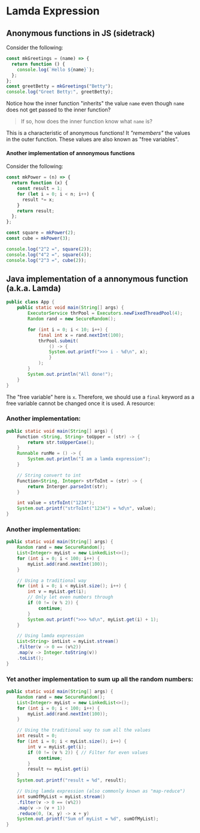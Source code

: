 # Lamda Expression

## Anonymous functions in JS (sidetrack)

Consider the following:

```javascript
const mkGreetings = (name) => {
  return function () {
    console.log(`Hello ${name}`);
  };
};
const greetBetty = mkGreetings("Betty");
console.log("Greet Betty:", greetBetty);
```

Notice how the inner function "inherits" the value `name` even though `name` does not get passed to the inner function?

> If so, how does the inner function know what `name` is?

This is a characteristic of anonymous functions! It _"remembers"_ the values in the outer function. These values are also known as "free variables".

#### Another implementation of annonymous functions

Consider the following:

```javascript
const mkPower = (n) => {
  return function (x) {
    const result = 1;
    for (let i = 0; i < n; i++) {
      result *= x;
    }
    return result;
  };
};

const square = mkPower(2);
const cube = mkPower(3);

console.log("2^2 =", square(2));
console.log("4^2 =", square(4));
console.log("2^3 =", cube(2));
```

## Java implementation of a annonymous function (a.k.a. Lamda)

```java
public class App {
    public static void main(String[] args) {
        ExecutorService thrPool = Executors.newFixedThreadPool(4);
        Random rand = new SecureRandom();

        for (int i = 0; i < 10; i++) {
            final int x = rand.nextInt(100);
            thrPool.submit(
                () -> {
                System.out.printf(">>> i - %d\n", x);
                }
            );
        }
        System.out.println("All done!");
    }
}
```

The "free variable" here is `x`. Therefore, we should use a `final` keyword as a free variable cannot be changed once it is used.
A resource:

### Another implementation:

```java
public static void main(String[] args) {
    Function <String, String> toUpper = (str) -> {
        return str.toUpperCase();
    }
    Runnable runMe = () -> {
        System.out.println("I am a lamda expression");
    }

    // String convert to int
    Function<String, Integer> strToInt = (str) -> {
        return Interger.parseInt(str);
    }

    int value = strToInt("1234");
    System.out.printf("strToInt("1234") = %d\n", value);
}
```

### Another implementation:

```java
public static void main(String[] args) {
    Random rand = new SecureRandom();
    List<Integer> myList = new LinkedList<>();
    for (int i = 0; i < 100; i++) {
        myList.add(rand.nextInt(100));
    }

    // Using a traditional way
    for (int i = 0; i < myList.size(); i++) {
        int v = myList.get(i);
        // Only let even numbers through
        if (0 != (v % 2)) {
            continue;
        }
        System.out.printf(">>> %d\n", myList.get(i) + 1);
    }

    // Using lamda expression
    List<String> intList = myList.stream()
    .filter(v -> 0 == (v%2))
    .map(v -> Integer.toString(v))
    .toList();
}
```

### Yet another implementation to sum up all the random numbers:

```java
public static void main(String[] args) {
    Random rand = new SecureRandom();
    List<Integer> myList = new LinkedList<>();
    for (int i = 0; i < 100; i++) {
        myList.add(rand.nextInt(100));
    }

    // Using the traditional way to sum all the values
    int result = 0;
    for (int i = 0; i < myList.size(); i++) {
        int v = myList.get(i);
        if (0 != (v % 2)) { // Filter for even values
            continue;
        }
        result += myList.get(i)
    }
    System.out.printf("result = %d", result);

    // Using lamda expression (also commonly known as "map-reduce")
    int sumOfMyList = myList.stream()
    .filter(v -> 0 == (v%2))
    .map(v -> (v + 1))
    .reduce(0, (x, y) -> x + y)
    System.out.printf("Sum of myList = %d", sumOfMyList);
}
```
